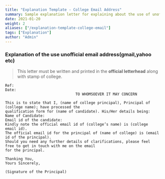 ```yaml
---
title: "Explanation Template - College Email Address"
summary: Sample explanation letter for explaining about the use of unofficial email address
date: 2021-01-20
weight: 2
aliases: ["/explanation-template-college-email"]
tags: ["Explanation"]
author: "Admin"
---
```


### Explanation of the use unofficial email address(gmail,yahoo etc)
> This letter must be written and printed in the **official letterhead** along with stamp of college.

```gist
Ref: 
Date: 
                                TO WHOMSOEVER IT MAY CONCERN

This is to state that I, (name of college principal), Principal of (college name); have processed the 
qualification form for (name of candidate). His/Her details being:
Name of Candidate: 
Email id of the candidate:
Kindly note the official email id of (college’s name) is (college email id).
The official email id for the principal of (name of college) is (email id of the principal).
Should you need any further details of clarifications, please feel free to get in touch with me on the email 
for the principal.

Thanking You,
Yours Sincerely,

(Signature of the Principal)
```